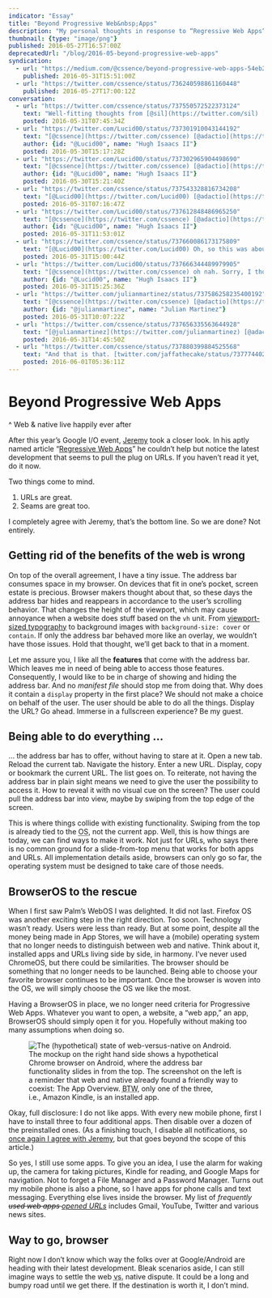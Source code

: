 ```yaml
---
indicator: "Essay"
title: "Beyond Progressive Web&nbsp;Apps"
description: "My personal thoughts in response to “Regressive Web Apps” by Jeremy Keith."
thumbnail: {type: "image/png"}
published: 2016-05-27T16:57:00Z
deprecatedUrl: "/blog/2016-05-beyond-progressive-web-apps"
syndication:
  - url: "https://medium.com/@cssence/beyond-progressive-web-apps-54eb2b1969e0"
    published: 2016-05-31T15:51:00Z
  - url: "https://twitter.com/cssence/status/736240598861160448"
    published: 2016-05-27T17:00:12Z
conversation:
  - url: "https://twitter.com/cssence/status/737550572522373124"
    text: "Well-fitting thoughts from [@sil](https://twitter.com/sil) [kryogenix.org/days/2016/05/24/the-importance-of-urls](https://www.kryogenix.org/days/2016/05/24/the-importance-of-urls/)"
    posted: 2016-05-31T07:45:34Z
  - url: "https://twitter.com/Lucid00/status/737301910043144192"
    text: "[@cssence](https://twitter.com/cssence) [@adactio](https://twitter.com/adactio) I think on Android a quiet persistent notification is the best way to go today<br>Where you just tap and it displays the URL"
    author: {id: "@Lucid00", name: "Hugh Isaacs II"}
    posted: 2016-05-30T15:17:28Z
  - url: "https://twitter.com/Lucid00/status/737302965904498690"
    text: "[@cssence](https://twitter.com/cssence) [@adactio](https://twitter.com/adactio) like how The Physical Web works in Chrome today<br>Except the notification only shows up for a standalone progressive web app"
    author: {id: "@Lucid00", name: "Hugh Isaacs II"}
    posted: 2016-05-30T15:21:40Z
  - url: "https://twitter.com/cssence/status/737543328816734208"
    text: "[@Lucid00](https://twitter.com/Lucid00) [@adactio](https://twitter.com/adactio) I hear you. As long as those URLs remain URLs, as opposed to acting more like Android intents."
    posted: 2016-05-31T07:16:47Z
  - url: "https://twitter.com/Lucid00/status/737612848486965250"
    text: "[@cssence](https://twitter.com/cssence) [@adactio](https://twitter.com/adactio) my thought is it’d be a “chat heads”-like experience. Where a floating URL input box pops up on press of that notification"
    author: {id: "@Lucid00", name: "Hugh Isaacs II"}
    posted: 2016-05-31T11:53:01Z
  - url: "https://twitter.com/cssence/status/737660086173175809"
    text: "[@Lucid00](https://twitter.com/Lucid00) Oh, so this was about revealing the URL. I thought you were talking about getting to the app/site in the first place."
    posted: 2016-05-31T15:00:44Z
  - url: "https://twitter.com/Lucid00/status/737666344489979905"
    text: "[@cssence](https://twitter.com/cssence) oh nah. Sorry, I thought the context was obvious<br>But yeah, I think a quiet notification that shows when a PWA is open is the answer"
    author: {id: "@Lucid00", name: "Hugh Isaacs II"}
    posted: 2016-05-31T15:25:36Z
  - url: "https://twitter.com/julianmartinez/status/737586258235400192"
    text: "[@cssence](https://twitter.com/cssence) [@adactio](https://twitter.com/adactio) we managed to make our app [selio.com](https://selio.com/) be as responsive as the native app. So we do believe in PWA"
    author: {id: "@julianmartinez", name: "Julian Martinez"}
    posted: 2016-05-31T10:07:22Z
  - url: "https://twitter.com/cssence/status/737656335563644928"
    text: "[@julianmartinez](https://twitter.com/julianmartinez) [@adactio](https://twitter.com/adactio) So do I. Unless we mess it up, PWA will become the norm. Same way responsive web design is today."
    posted: 2016-05-31T14:45:50Z
  - url: "https://twitter.com/cssence/status/737880399884525568"
    text: "And that is that. [twitter.com/jaffathecake/status/737774402436255744](https://twitter.com/jaffathecake/status/737774402436255744)"
    posted: 2016-06-01T05:36:11Z
---
```


# Beyond Progressive Web&nbsp;Apps
^ Web & native live happily ever after

After this year’s Google I/O event, [Jeremy](https://twitter.com/adactio) took a closer look. In his aptly named article “[Regressive Web Apps](https://adactio.com/journal/10708)” he couldn’t help but notice the latest development that seems to pull the plug on URLs. If you haven’t read it yet, do it now.

Two things come to mind.

1. URLs are great.
2. Seams are great too.

I completely agree with Jeremy, that’s the bottom line. So we are done? Not entirely.

## Getting rid of the benefits of the web is wrong

On top of the overall agreement, I have a tiny issue. The address bar consumes space in my browser. On devices that fit in one’s pocket, screen estate is precious. Browser makers thought about that, so these days the address bar hides and reappears in accordance to the user’s scrolling behavior. That changes the height of the viewport, which may cause annoyance when a website does stuff based on the `vh` unit. From [viewport-sized typography](https://css-tricks.com/viewport-sized-typography/) to background images with `background-size: cover` or `contain`. If only the address bar behaved more like an overlay, we wouldn’t have those issues. Hold that thought, we’ll get back to that in a moment.

Let me assure you, I like all the **features** that come with the address bar. Which leaves me in need of being able to access those features. Consequently, I would like to be in charge of showing and hiding the address bar. And no _manifest file_ should stop me from doing that. Why does it contain a `display` property in the first place? We should not make a choice on behalf of the user. The user should be able to do all the things. Display the URL? Go ahead. Immerse in a fullscreen experience? Be my guest.

## Being able to do everything &hellip;

&hellip; the address bar has to offer, without having to stare at it. Open a new tab. Reload the current tab. Navigate the history. Enter a new URL. Display, copy or bookmark the current URL. The list goes on. To reiterate, not having the address bar in plain sight means we need to give the user the possibility to access it. How to reveal it with no visual cue on the screen? The user could pull the address bar into view, maybe by swiping from the top edge of the screen.

This is where things collide with existing functionality. Swiping from the top is already tied to the <abbr title="operating system">OS</abbr>, not the current app. Well, this is how things are today, we can find ways to make it work. Not just for URLs, who says there is no common ground for a slide-from-top menu that works for both apps and URLs. All implementation details aside, browsers can only go so far, the operating system must be designed to take care of those needs.

## BrowserOS to the rescue

When I first saw Palm’s WebOS I was delighted. It did not last. Firefox&nbsp;OS was another exciting step in the right direction. Too soon. Technology wasn’t ready. Users were less than ready. But at some point, despite all the money being made in App Stores, we will have a (mobile) operating system that no longer needs to distinguish between web and native. Think about it, installed apps and URLs living side by side, in harmony. I’ve never used ChromeOS, but there could be similarities. The browser should be something that no longer needs to be launched. Being able to choose your favorite browser continues to be important. Once the browser is woven into the OS, we will simply choose the OS we like the most.

Having a BrowserOS in place, we no longer need criteria for Progressive Web Apps. Whatever you want to open, a website, a “web app,” an app, BrowserOS should simply open it for you. Hopefully without making too many assumptions when doing so.

<figure><img src="/2016/beyond-progressive-web-apps.android.png" alt="The (hypothetical) state of web-versus-native on Android."><figcaption>The mockup on the right hand side shows a hypothetical Chrome browser on Android, where the address bar functionality slides in from the top. The screenshot on the left is a reminder that web and native already found a friendly way to coexist: The App Overview. <abbr title="By the way">BTW</abbr>, only one of the three, i.e.,&nbsp;Amazon Kindle, is an installed app.</figcaption></figure>

Okay, full disclosure: I do not like apps. With every new mobile phone, first I have to install three to four additional apps. Then disable over a dozen of the preinstalled ones. (As a finishing touch, I disable all notifications, so [once again I agree with Jeremy](https://adactio.com/journal/8658), but that goes beyond the scope of this article.)

So yes, I still use some apps. To give you an idea, I use the alarm for waking up, the camera for taking pictures, Kindle for reading, and Google Maps for navigation. Not to forget a File Manager and a Password Manager. Turns out my mobile phone is also a phone, so I have apps for phone calls and text messaging. Everything else lives inside the browser. My list of _frequently <del>used web apps </del><ins>opened URLs</ins>_ includes Gmail, YouTube, Twitter and various news sites.

## Way to go, browser

Right now I don’t know which way the folks over at Google/Android are heading with their latest development. Bleak scenarios aside, I can still imagine ways to settle the web&nbsp;<abbr title="versus">vs.</abbr>&nbsp;native dispute. It could be a long and bumpy road until we get there. If the destination is worth it, I don’t mind.
